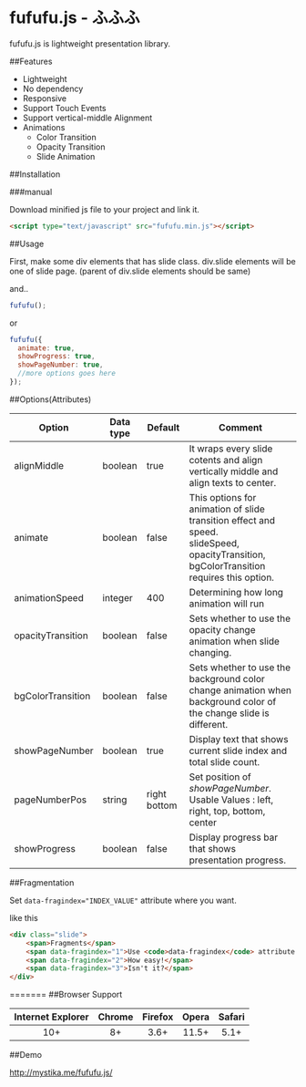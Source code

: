 # fufufu.js - ふふふ

fufufu.js is lightweight presentation library.

##Features
- Lightweight
- No dependency
- Responsive
- Support Touch Events
- Support vertical-middle Alignment
- Animations
  - Color Transition
  - Opacity Transition
  - Slide Animation

##Installation

###manual

Download minified js file to your project and link it.
```html
<script type="text/javascript" src="fufufu.min.js"></script>
```

##Usage

First, make some div elements that has slide class. div.slide elements will be one of slide page.
(parent of div.slide elements should be same)

and..

```javascript
fufufu();
```
or
```javascript
fufufu({
  animate: true,
  showProgress: true,
  showPageNumber: true,
  //more options goes here
});
```


##Options(Attributes)

| Option | Data type | Default | Comment |
|--------|-----------|---------|---------|
|alignMiddle|boolean|true|It wraps every slide cotents and align vertically middle and align texts to center.|
|animate|boolean|false| This options for animation of slide transition effect and speed.<br>slideSpeed, opacityTransition, bgColorTransition requires this option.|
|animationSpeed|integer|400|Determining how long animation will run|
|opacityTransition|boolean|false|Sets whether to use the opacity change animation when slide changing.|
|bgColorTransition|boolean|false|Sets whether to use the background color change animation when background color of the change slide is different.|
|showPageNumber|boolean|true|Display text that shows current slide index and total slide count.|
|pageNumberPos|string|right bottom| Set position of *showPageNumber*.<br>Usable Values : left, right, top, bottom, center|
|showProgress|boolean|false|Display progress bar that shows presentation progress.|



##Fragmentation

Set ``data-fragindex="INDEX_VALUE"`` attribute where you want.

like this
```html
<div class="slide">
    <span>Fragments</span>
    <span data-fragindex="1">Use <code>data-fragindex</code> attribute for fragments</span>
    <span data-fragindex="2">How easy!</span>
    <span data-fragindex="3">Isn't it?</span>
</div>
```

=======
##Browser Support

| Internet Explorer | Chrome | Firefox | Opera | Safari |
|:-----------------:|:------:|:-------:|:-----:|:------:|
|        10+        |   8+   |   3.6+  | 11.5+ |  5.1+  |


##Demo

http://mystika.me/fufufu.js/

